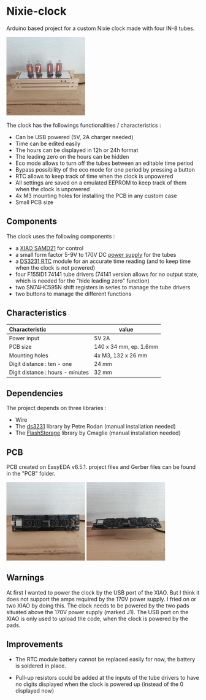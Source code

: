 # Nixie-clock



Arduino based project for a custom Nixie clock made with four IN-8 tubes.

<img src="./assets/1665848351766.jpg" alt="1665848351766" style="zoom:20%;" />

The clock has the followings functionalities / characteristics :

- Can be USB powered (5V, 2A charger needed)
- Time can be edited easily
- The hours can be displayed in 12h or 24h format
- The leading zero on the hours can be hidden 
- Eco mode allows to turn off the tubes between an editable time period
- Bypass possibility of the eco mode for one period by pressing a button
- RTC allows to keep track of time when the clock is unpowered
- All settings are saved on a emulated EEPROM to keep track of them when the clock is unpowered
- 4x M3 mounting holes for installing the PCB in any custom case
- Small PCB size



## Components

The clock uses the following components :

- a [XIAO SAMD21](https://wiki.seeedstudio.com/Seeeduino-XIAO/) for control
- a small form factor 5-9V to 170V DC [power supply](https://fr.aliexpress.com/item/4000001969913.html?spm=a2g0o.order_list.0.0.17045e5bG34hkj&gatewayAdapt=glo2fra) for the tubes
- a [DS3231 RTC](https://www.amazon.fr/gp/product/B07WJSQ6M2/ref=ppx_yo_dt_b_asin_title_o01_s00?ie=UTF8&psc=1) module for an accurate time reading (and to keep time when the clock is not powered)
- four F155ID1 74141 tube drivers (74141 version allows for no output state, which is needed for the "hide leading zero" function)
- two SN74HC595N shift registers in series to manage the tube drivers
- two buttons to manage the different functions



## Characteristics

| Characteristic                   | value                  |
| :------------------------------- | ---------------------- |
| Power input                      | 5V 2A                  |
| PCB size                         | 140 x 34 mm, ep. 1.6mm |
| Mounting holes                   | 4x M3, 132 x 26 mm     |
| Digit distance : ten - one       | 24 mm                  |
| Digit distance : hours - minutes | 32 mm                  |



## Dependencies

The project depends on three libraries :

- Wire
- The [ds3231](https://github.com/rodan/ds3231) library by Petre Rodan (manual installation needed)
- The [FlashStorage](https://github.com/cmaglie/FlashStorage) library by Cmaglie (manual installation needed)



## PCB

PCB created on EasyEDA v6.5.1. project files and Gerber files can be found in the "PCB" folder.

<img src="./assets/1665848351757.jpg" alt="1665848351757" style="zoom:20%;" />

<img src="./assets/1665848351750-1665848755178-4.jpg" alt="1665848351750" style="zoom:20%;" />

## Warnings

At first I wanted to power the clock by the USB port of the XIAO. But I think it does not support the amps required by the 170V power supply. I fried on or two XIAO by doing this. The clock needs to be powered by the two pads situated above the 170V power supply (marked J1). The USB port on the XIAO is only used to upload the code, when the clock is powered by the pads. 

## Improvements

- The RTC module battery cannot be replaced easily for now, the battery is soldered in place. 

- Pull-up resistors could be added at the inputs of the tube drivers to have no digits displayed when the clock is powered up (instead of the 0 displayed now)
